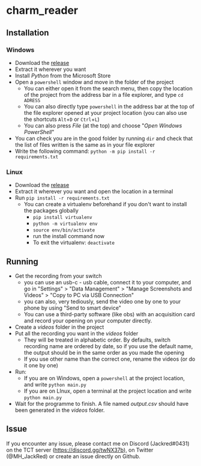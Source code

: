 # charm_reader

## Installation

### Windows

- Download the [release](https://github.com/jackred/charm_reader/releases/tag/0.1)
- Extract it wherever you want
- Install *Python* from the Microsoft Store
- Open a `powershell` window and move in the folder of the project
  - You can either open it from the search menu, then copy the location of the project from the address bar in a file explorer, and type `cd ADRESS`
  - You can also directly type `powershell` in the address bar at the top of the file explorer opened at your project location (you can also use the shortcuts `Alt`+`D` or `Ctrl`+`L`)
  - You can also press *File* (at the top) and choose "*Open Windows PowerShell*"
- You can check you are in the good folder by running `dir` and check that the list of files written is the same as in your file explorer
- Write the following command: `python -m pip install -r requirements.txt`

### Linux

- Download the [release](https://github.com/jackred/charm_reader/releases/tag/0.1)
- Extract it wherever you want and open the location in a terminal
- Run `pip install -r requirements.txt` 
  - You can create a virtualenv beforehand if you don't want to install the packages globally
    - `pip install virtualenv`
    - `python -m virtualenv env`
    - `source env/bin/activate`
    - run the install command now
    - To exit the virtualenv: `deactivate`

## Running

- Get the recording from your switch 
  - you can use an usb-c - usb cable, connect it to your computer, and go in "Settings" > "Data Management" > "Manage Screenshots and Videos" > "Copy to PC via USB Connection"
  - you can also, very tediously, send the video one by one to your phone by using "Send to smart device"
  - You can use a third-party software (like obs) with an acquisition card and record your opening on your computer directly.
- Create a *videos* folder in the project
- Put all the recording you want in the *videos* folder
  - They will be treated in alphabetic order. By defaults, switch recording name are ordered by date, so if you use the default name, the output should be in the same order as you made the opening
  - If you use other name than the correct one, rename the videos (or do it one by one)
- Run:
  - If you are on Windows, open a `powershell` at the project location, and write `python main.py`
  - If you are on LInux, open a terminal at the project location and write `python main.py`
- Wait for the programme to finish. A file named *output.csv* should have been generated in the *videos* folder.

## Issue

If you encounter any issue, please contact me on Discord (Jackred#0431) on the TCT server (https://discord.gg/twNX37b), on Twitter (@MH_JackRed) or create an issue directly on Github. 
